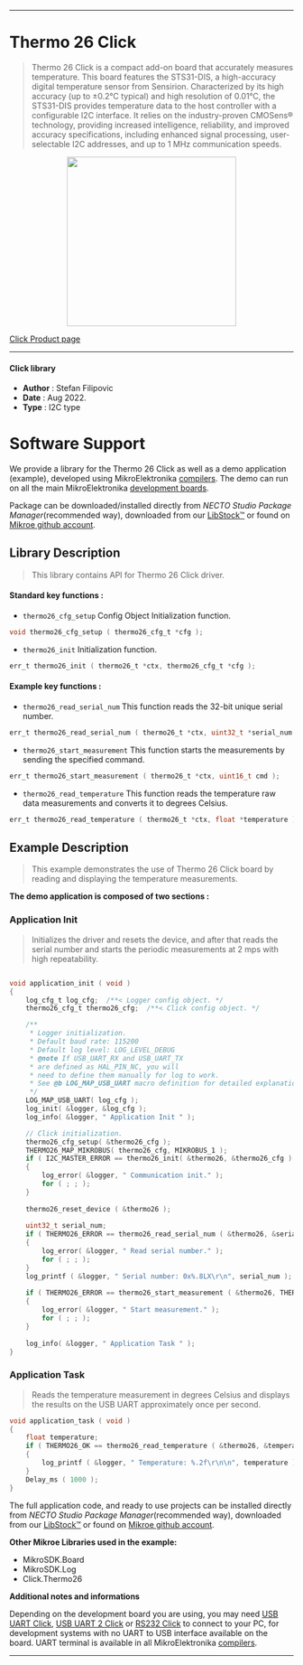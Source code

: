 
---
# Thermo 26 Click

> Thermo 26 Click is a compact add-on board that accurately measures temperature. 
> This board features the STS31-DIS, a high-accuracy digital temperature sensor from Sensirion. 
> Characterized by its high accuracy (up to ±0.2°C typical) and high resolution of 0.01°C, 
> the STS31-DIS provides temperature data to the host controller with a configurable I2C interface. 
> It relies on the industry-proven CMOSens® technology, providing increased intelligence, reliability, 
> and improved accuracy specifications, including enhanced signal processing, 
> user-selectable I2C addresses, and up to 1 MHz communication speeds.

<p align="center">
  <img src="https://download.mikroe.com/images/click_for_ide/thermo26_click.png" height=300px>
</p>

[Click Product page](https://www.mikroe.com/thermo-26-click)

---


#### Click library

- **Author**        : Stefan Filipovic
- **Date**          : Aug 2022.
- **Type**          : I2C type


# Software Support

We provide a library for the Thermo 26 Click
as well as a demo application (example), developed using MikroElektronika
[compilers](https://www.mikroe.com/necto-studio).
The demo can run on all the main MikroElektronika [development boards](https://www.mikroe.com/development-boards).

Package can be downloaded/installed directly from *NECTO Studio Package Manager*(recommended way), downloaded from our [LibStock&trade;](https://libstock.mikroe.com) or found on [Mikroe github account](https://github.com/MikroElektronika/mikrosdk_click_v2/tree/master/clicks).

## Library Description

> This library contains API for Thermo 26 Click driver.

#### Standard key functions :

- `thermo26_cfg_setup` Config Object Initialization function.
```c
void thermo26_cfg_setup ( thermo26_cfg_t *cfg );
```

- `thermo26_init` Initialization function.
```c
err_t thermo26_init ( thermo26_t *ctx, thermo26_cfg_t *cfg );
```

#### Example key functions :

- `thermo26_read_serial_num` This function reads the 32-bit unique serial number.
```c
err_t thermo26_read_serial_num ( thermo26_t *ctx, uint32_t *serial_num );
```

- `thermo26_start_measurement` This function starts the measurements by sending the specified command.
```c
err_t thermo26_start_measurement ( thermo26_t *ctx, uint16_t cmd );
```

- `thermo26_read_temperature` This function reads the temperature raw data measurements and converts it to degrees Celsius.
```c
err_t thermo26_read_temperature ( thermo26_t *ctx, float *temperature );
```

## Example Description

> This example demonstrates the use of Thermo 26 Click board by reading and displaying the temperature measurements.

**The demo application is composed of two sections :**

### Application Init

> Initializes the driver and resets the device, and after that reads the serial number and starts the periodic measurements at 2 mps with high repeatability.

```c

void application_init ( void )
{
    log_cfg_t log_cfg;  /**< Logger config object. */
    thermo26_cfg_t thermo26_cfg;  /**< Click config object. */

    /** 
     * Logger initialization.
     * Default baud rate: 115200
     * Default log level: LOG_LEVEL_DEBUG
     * @note If USB_UART_RX and USB_UART_TX 
     * are defined as HAL_PIN_NC, you will 
     * need to define them manually for log to work. 
     * See @b LOG_MAP_USB_UART macro definition for detailed explanation.
     */
    LOG_MAP_USB_UART( log_cfg );
    log_init( &logger, &log_cfg );
    log_info( &logger, " Application Init " );

    // Click initialization.
    thermo26_cfg_setup( &thermo26_cfg );
    THERMO26_MAP_MIKROBUS( thermo26_cfg, MIKROBUS_1 );
    if ( I2C_MASTER_ERROR == thermo26_init( &thermo26, &thermo26_cfg ) ) 
    {
        log_error( &logger, " Communication init." );
        for ( ; ; );
    }
    
    thermo26_reset_device ( &thermo26 );
    
    uint32_t serial_num;
    if ( THERMO26_ERROR == thermo26_read_serial_num ( &thermo26, &serial_num ) )
    {
        log_error( &logger, " Read serial number." );
        for ( ; ; );
    }
    log_printf ( &logger, " Serial number: 0x%.8LX\r\n", serial_num );
    
    if ( THERMO26_ERROR == thermo26_start_measurement ( &thermo26, THERMO26_CMD_PERIODIC_2_MPS_REP_HIGH ) )
    {
        log_error( &logger, " Start measurement." );
        for ( ; ; );
    }
    
    log_info( &logger, " Application Task " );
}

```

### Application Task

> Reads the temperature measurement in degrees Celsius and displays the results on the USB UART approximately once per second.

```c
void application_task ( void )
{
    float temperature;
    if ( THERMO26_OK == thermo26_read_temperature ( &thermo26, &temperature ) )
    {
        log_printf ( &logger, " Temperature: %.2f\r\n\n", temperature );
    }
    Delay_ms ( 1000 );
}
```

The full application code, and ready to use projects can be installed directly from *NECTO Studio Package Manager*(recommended way), downloaded from our [LibStock&trade;](https://libstock.mikroe.com) or found on [Mikroe github account](https://github.com/MikroElektronika/mikrosdk_click_v2/tree/master/clicks).

**Other Mikroe Libraries used in the example:**

- MikroSDK.Board
- MikroSDK.Log
- Click.Thermo26

**Additional notes and informations**

Depending on the development board you are using, you may need
[USB UART Click](https://www.mikroe.com/usb-uart-click),
[USB UART 2 Click](https://www.mikroe.com/usb-uart-2-click) or
[RS232 Click](https://www.mikroe.com/rs232-click) to connect to your PC, for
development systems with no UART to USB interface available on the board. UART
terminal is available in all MikroElektronika
[compilers](https://shop.mikroe.com/compilers).

---
